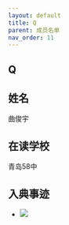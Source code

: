 ```yaml
---
layout: default
title: Q
parent: 成员名单
nav_order: 11
---
```


## Q

## 姓名
曲俊宇

## 在读学校
青岛58中

## 入典事迹
- ![](https://ghproxy.com/https://raw.githubusercontent.com/liubanlaobanzhang/study-together-docs/main/assets/Screenshot_20230928_213032_com.tencent.mm.png)